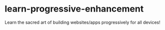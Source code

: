# learn-progressive-enhancement
Learn the sacred art of building websites/apps progressively for all devices!
